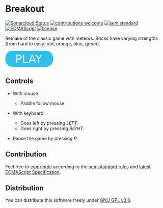 # Breakout

[![Sonarcloud Status](https://sonarcloud.io/api/project_badges/measure?project=berkerol_breakout&metric=alert_status)](https://sonarcloud.io/dashboard?id=berkerol_breakout)
[![contributions welcome](https://img.shields.io/badge/contributions-welcome-brightgreen.svg)](https://github.com/berkerol/breakout/issues)
[![semistandard](https://img.shields.io/badge/code%20style-semistandard-brightgreen.svg)](https://github.com/Flet/semistandard)
[![ECMAScript](https://img.shields.io/badge/ECMAScript-latest-brightgreen.svg)](https://www.ecma-international.org/ecma-262)
[![license](https://img.shields.io/badge/license-GNU%20GPL%20v3.0-blue.svg)](https://github.com/berkerol/breakout/blob/master/LICENSE)

Remake of the classic game with meteors. Bricks have varying strengths (from hard to easy: red, orange, blue, green).

[![button](play.png)](https://berkerol.github.io/breakout/breakout.html)

## Controls

- With mouse

  - Paddle follow mouse

- With keyboard

  - Goes left by pressing _LEFT_.
  - Goes right by pressing _RIGHT_.

- Pause the game by pressing _P_.

## Contribution

Feel free to [contribute](https://github.com/berkerol/breakout/issues) according to the [semistandard rules](https://github.com/Flet/semistandard) and [latest ECMAScript Specification](https://www.ecma-international.org/ecma-262).

## Distribution

You can distribute this software freely under [GNU GPL v3.0](https://github.com/berkerol/breakout/blob/master/LICENSE).
